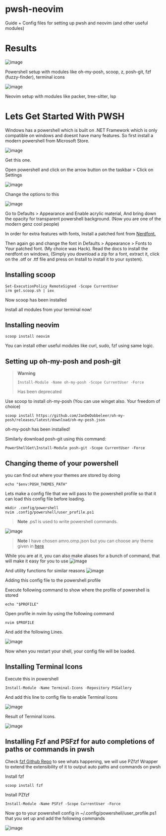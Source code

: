 # pwsh-neovim
Guide + Config files for setting up pwsh and neovim (and other useful modules)

# Results

![image](https://user-images.githubusercontent.com/39441413/188305244-0d40c699-11eb-4662-8398-456be4f32269.png)

Powershell setup with modules like oh-my-posh, scoop, z, posh-git, fzf (fuzzy-finder), terminal icons

![image](https://user-images.githubusercontent.com/39441413/188300589-b0b99143-2059-4f03-bc20-c8eeff017398.png)

Neovim setup with modules like packer, tree-sitter, lsp

# Lets Get Started With PWSH

Windows has a powershell which is built on .NET Framework which is only compatible on windows and doesnt have many features. So first install a modern powershell from Microsoft Store.

![image](https://user-images.githubusercontent.com/39441413/188300656-7c67ea23-f16a-4071-9166-f4f13df9a836.png)

Get this one.

Open powershell and click on the arrow button on the taskbar > Click on Settings

![image](https://user-images.githubusercontent.com/39441413/188300686-6e597225-3928-4b25-83f0-4dcfcf983e12.png)

Change the options to this

![image](https://user-images.githubusercontent.com/39441413/188300708-724b923d-b331-4549-99d9-dc60a923a3ea.png)

Go to Defaults > Appearance and Enable acrylic material, And bring down the opacity for transparent powershell background. (Now you are one of the modern genz cool people)

In order for extra features with fonts, Install a patched font from [Nerdfont.](https://github.com/ryanoasis/nerd-fonts)

Then again go and change the font in Defaults > Appearance > Fonts to Your patched font. (My choice was Hack). Read the docs to install the nerdfont on windows, (Simply you download a zip for a font, extract it, click on the .otf or .ttf file and press on Install to install it to your system).


## Installing scoop

```
Set-ExecutionPolicy RemoteSigned -Scope CurrentUser
irm get.scoop.sh | iex
```

Now scoop has been installed

Install all modules from your terminal now!

## Installing neovim

```
scoop install neovim
```


You can install other useful modules like curl, sudo, fzf using same logic.


## Setting up oh-my-posh and posh-git

> **Warning**
> ```
> Install-Module -Name oh-my-posh -Scope CurrentUser -Force 
> ```
> Has been deprecated

Use scoop to install oh-my-posh (You can use winget also. Your freedom of choice)

```
scoop install https://github.com/JanDeDobbeleer/oh-my-posh/releases/latest/download/oh-my-posh.json
```

oh-my-posh has been installed!

Similarly download posh-git using this command:
```
PowerShellGet\Install-Module posh-git -Scope CurrentUser -Force
```


## Changing theme of your powershell

you can find out where your themes are stored by doing

```
echo "$env:POSH_THEMES_PATH"
```

Lets make a config file that we will pass to the powershell profile so that it can load this config file before loading.

```
mkdir .config/powershell
nvim .config/powershell/user_profile.ps1
```
> **Note**
> .ps1 is used to write powershell commands.

![image](https://user-images.githubusercontent.com/39441413/188301107-91db49c4-2622-45c4-86a9-66579c4bfed4.png)
> **Note**
> I have chosen amro.omp.json but you can choose any theme given in [here](https://ohmyposh.dev/docs/themes)

While you are at it, you can also make aliases for a bunch of command, that will make it easy for you to use
![image](https://user-images.githubusercontent.com/39441413/188301204-6bfe98e0-a271-4a30-9bfc-fdc779cb5570.png)

And utility functions for similar reasons
![image](https://user-images.githubusercontent.com/39441413/188301223-d99b4cd0-e82a-4160-95f3-65ff3dbde695.png)

Adding this config file to the powershell profile

Execute following command to show where the profile of powershell is stored

```
echo "$PROFILE"
```

Open profile in nvim by using the following command

```
nvim $PROFILE
```

And add the following Lines.

![image](https://user-images.githubusercontent.com/39441413/188301602-91c93409-1cb9-4068-9258-197d3d675a26.png)

Now when you restart your shell, your config file will be loaded.

## Installing Terminal Icons

Execute this in powershell

```
Install-Module -Name Terminal-Icons -Repository PSGallery
```

And add this line to config file to enable Terminal Icons

![image](https://user-images.githubusercontent.com/39441413/188301460-330c2929-4d47-4d98-b33d-f2299bd44a42.png)


Result of Terminal Icons.

![image](https://user-images.githubusercontent.com/39441413/188301634-c18ca5eb-cacf-4592-9731-66234e553965.png)

## Installing Fzf and PSFzf for auto completions of paths or commands in pwsh

Check [fzf Github Repo](https://github.com/kelleyma49/PSFzf) to see whats happening, we will use PZfzf Wrapper to extend the extensibility of it to output auto paths and commands on pwsh


Install fzf

```
scoop install fzf
```

Install PZfzf

```
Install-Module -Name PSFzf -Scope CurrentUser -Force
```

Now go to your powershell config in ~/.config/powershell/user_profile.ps1 that you set up and add the following commands

![image](https://user-images.githubusercontent.com/39441413/188545670-eb40f31a-8bd0-418d-af3a-1ecbc3ed49b0.png)









